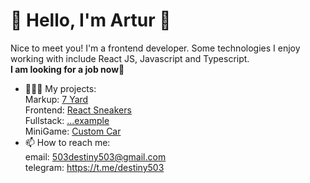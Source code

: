# 🌊 Hello, I'm Artur 🚀

Nice to meet you! I'm a frontend developer. Some technologies I enjoy working with include React JS, Javascript and Typescript.<br>
**I am looking for a job now🔎**<br>
- 👩🏾‍💻 My projects:<br>
Markup: [7 Yard](https://github.com/destiny503/7-yard-cafe)<br>
Frontend: [React Sneakers](https://github.com/destiny503/react-sneakers)<br>
Fullstack: [...example](https://github.com/destiny503/some-pern)<br>
MiniGame: [Custom Car](https://github.com/destiny503/custom-car)<br>
- 📫 How to reach me:<br>
email: 503destiny503@gmail.com<br>
telegram: https://t.me/destiny503<br>
